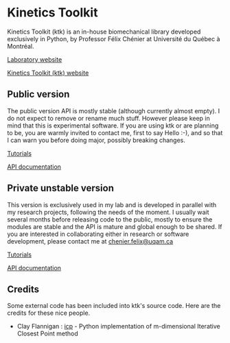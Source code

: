 
Kinetics Toolkit
================

Kinetics Toolkit (ktk) is an in-house biomechanical library developed
exclusively in Python, by Professor Félix Chénier at Université du Québec
à Montréal.

[Laboratory website](https://felixchenier.uqam.ca)

[Kinetics Toolkit (ktk) website](https://felixchenier.uqam.ca/kineticstoolkit)

Public version
--------------

The public version API is mostly stable (although currently almost empty). I
do not expect to remove or rename much stuff. However please keep in mind that
this is experimental software. If you are using ktk or are planning to be, you
are warmly invited to contact me, first to say Hello :-), and so that I can
warn you before doing major, possibly breaking changes.

[Tutorials](https://felixchenier.uqam.ca/ktk_dist/tutorials)

[API documentation](https://felixchenier.uqam.ca/ktk_dist/api)


Private unstable version
------------------------

This version is exclusively used in my lab and is developed in parallel with
my research projects, following the needs of the moment. I usually wait several
months before releasing code to the public, mostly to ensure the modules are
stable and the API is mature and global enough to be shared. If you are
interested in collaborating either in research or software development, please
contact me at chenier.felix@uqam.ca

[Tutorials](https://felixchenier.uqam.ca/ktk_lab/tutorials)

[API documentation](https://felixchenier.uqam.ca/ktk_lab/api)


Credits
-------

Some external code has been included into ktk's source code. Here are the
credits for these nice people.

- Clay Flannigan : [icp](https://github.com/ClayFlannigan/icp) - 
Python implementation of m-dimensional Iterative Closest Point method


